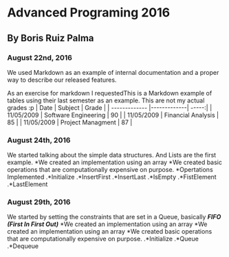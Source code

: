 ﻿# Advanced Programing 2016
## By Boris Ruiz Palma
### August 22nd, 2016

We used Markdown as an example of internal documentation and a proper way to 
describe our released features.

As an exercise for markdown I requestedThis is a Markdown example of tables using their
last semester as an example. This are not my actual grades :p
| Date        | Subject           | Grade  |
| ------------- |-------------| -----:|
| 11/05/2009      | Software Engineering |  90 |
| 11/05/2009      | Financial Analysis |  85 |
| 11/05/2009      | Project Managment |  87 |

### August 24th, 2016
We started talking about the simple data structures. And Lists are the first example.
*We created an implementation using an array
*We created basic operations that are computationally expensive on purpose.
*Opertations Implemented
.*Initialize
.*InsertFirst
.*InsertLast
.*IsEmpty
.*FistElement
.*LastElement

### August 29th, 2016
We started by setting the constraints that are set in a Queue, basically **_FIFO (First In First Out)_** 
*We created an implementation using an array
*We created an implementation using an array
*We created basic operations that are computationally expensive on purpose.
.*Initialize
.*Queue
.*Dequeue